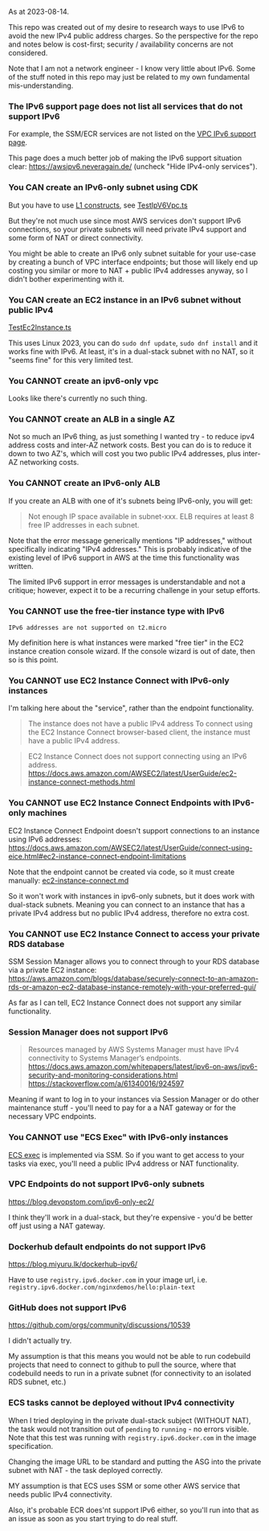 As at 2023-08-14.

This repo was created out of my desire to research ways to use IPv6 to avoid
the new IPv4 public address charges.
So the perspective for the repo and notes below is cost-first;
security / availability concerns are not considered.

Note that I am not a network engineer - I know very little about IPv6.
Some of the stuff noted in this repo may just be related to my own fundamental 
mis-understanding.



### The IPv6 support page does not list all services that do not support IPv6

For example, the SSM/ECR services are not listed on the 
[VPC IPv6 support page](https://docs.aws.amazon.com/vpc/latest/userguide/aws-ipv6-support.html).

This page does a much better job of making the IPv6 support situation clear:
https://awsipv6.neveragain.de/ (uncheck "Hide IPv4-only services").


### You CAN create an IPv6-only subnet using CDK

But you have to use [L1 constructs](https://docs.aws.amazon.com/cdk/v2/guide/cfn_layer.html),
see [TestIpV6Vpc.ts](/infra/aws/cdk/src/Test/TestIpV6Vpc.ts)

But they're not much use since most AWS services don't support IPv6 connections,
so your private subnets will need private IPv4 support and some form of NAT or
direct connectivity.

You might be able to create an IPv6 only subnet suitable for your use-case by 
creating a bunch of VPC interface endpoints; but those will likely end up 
costing you similar or more to NAT + public IPv4 addresses anyway, so I didn't 
bother experimenting with it.


### You CAN create an EC2 instance in an IPv6 subnet without public IPv4

[TestEc2Instance.ts](/infra/aws/cdk/src/Test/TestEc2Instance.ts)

This uses Linux 2023, you can do `sudo dnf update`, `sudo dnf install` and it
works fine with IPv6.  At least, it's in a dual-stack subnet with no NAT, so it
"seems fine" for this very limited test.


### You CANNOT create an ipv6-only vpc

Looks like there's currently no such thing.


### You CANNOT create an ALB in a single AZ

Not so much an IPv6 thing, as just something I wanted try - to reduce
ipv4 address costs and inter-AZ network costs.  Best you can do is to reduce
it down to two AZ's, which will cost you two public IPv4 addresses, plus 
inter-AZ networking costs.


### You CANNOT create an IPv6-only ALB

If you create an ALB with one of it's subnets being IPv6-only, you will get:

> Not enough IP space available in subnet-xxx. 
> ELB requires at least 8 free IP addresses in each subnet.

Note that the error message generically mentions "IP addresses," without 
specifically indicating "IPv4 addresses." This is probably indicative of the 
existing level of IPv6 support in AWS at the time this functionality was 
written.

The limited IPv6 support in error messages is understandable and not a critique; 
however, expect it to be a recurring challenge in your setup efforts.


### You CANNOT use the free-tier instance type with IPv6

`IPv6 addresses are not supported on t2.micro`

My definition here is what instances were marked "free tier" in the EC2 
instance creation console wizard.  If the console wizard is out of date, 
then so is this point.


### You CANNOT use EC2 Instance Connect with IPv6-only instances

I'm talking here about the "service", rather than the endpoint functionality.

>The instance does not have a public IPv4 address
>To connect using the EC2 Instance Connect browser-based client, the instance must have a public IPv4 address.

> EC2 Instance Connect does not support connecting using an IPv6 address.
> https://docs.aws.amazon.com/AWSEC2/latest/UserGuide/ec2-instance-connect-methods.html


### You CANNOT use EC2 Instance Connect Endpoints with IPv6-only machines

EC2 Instance Connect Endpoint doesn't support connections to an instance using
IPv6 addresses:
https://docs.aws.amazon.com/AWSEC2/latest/UserGuide/connect-using-eice.html#ec2-instance-connect-endpoint-limitations

Note that the endpoint cannot be created via code, so it must create manually:
[ec2-instance-connect.md](/doc/ec2-instance-connect-endpoint.md)

So it won't work with instances in ipv6-only subnets, but it does work with
dual-stack subnets. Meaning you can connect to an instance that has a private 
IPv4 address but no public IPv4 address, therefore no extra cost.


### You CANNOT use EC2 Instance Connect to access your private RDS database

SSM Session Manager allows you to connect through to your RDS database via
a private EC2 instance: https://aws.amazon.com/blogs/database/securely-connect-to-an-amazon-rds-or-amazon-ec2-database-instance-remotely-with-your-preferred-gui/

As far as I can tell, EC2 Instance Connect does not support any similar
functionality.


### Session Manager does not support IPv6

> Resources managed by AWS Systems Manager must have IPv4 connectivity to Systems Manager’s endpoints.
> https://docs.aws.amazon.com/whitepapers/latest/ipv6-on-aws/ipv6-security-and-monitoring-considerations.html
> https://stackoverflow.com/a/61340016/924597

Meaning if want to log in to your instances via Session Manager or do other
maintenance stuff - you'll need to pay for a a NAT gateway or for the 
necessary VPC endpoints.  


### You CANNOT use "ECS Exec" with IPv6-only instances

[ECS exec](https://docs.aws.amazon.com/AmazonECS/latest/developerguide/ecs-exec.html)
is implemented via SSM.  So if you want to get access to your tasks via exec,
you'll need a public IPv4 address or NAT functionality.


### VPC Endpoints do not support IPv6-only subnets

https://blog.devopstom.com/ipv6-only-ec2/

I think they'll work in a dual-stack, but they're expensive - you'd be better 
off just using a NAT gateway.


### Dockerhub default endpoints do not support IPv6

https://blog.miyuru.lk/dockerhub-ipv6/

Have to use `registry.ipv6.docker.com` in your image url, i.e.
`registry.ipv6.docker.com/nginxdemos/hello:plain-text`


### GitHub does not support IPv6

https://github.com/orgs/community/discussions/10539

I didn't actually try.

My assumption is that this means you would not be able to run codebuild 
projects that need to connect to github to pull the source, where that 
codebuild needs to run in a private subnet (for connectivity to an isolated
RDS subnet, etc.)


### ECS tasks cannot be deployed without IPv4 connectivity

When I tried deploying in the private dual-stack subject (WITHOUT NAT), 
the task would not transition out of `pending` to `running` - no errors visible.
Note that this test was running with `registry.ipv6.docker.com` in the image
specification.

Changing the image URL to be standard and putting the ASG into the private 
subnet with NAT - the task deployed correctly.

MY assumption is that ECS uses SSM or some other AWS service that needs public 
IPv4 connectivity. 

Also, it's probable ECR does'nt support IPv6 either, so you'll run into that
as an issue as soon as you start trying to do real stuff.
